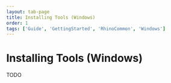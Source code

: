 ```yaml
---
layout: tab-page
title: Installing Tools (Windows)
order: 1
tags: ['Guide', 'GettingStarted', 'RhinoCommon', 'Windows']
---
```


# Installing Tools (Windows)

TODO
